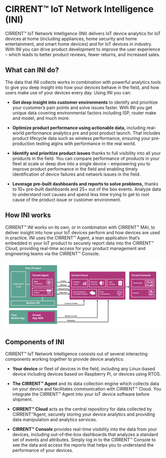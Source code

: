 # CIRRENT™ IoT Network Intelligence (INI)

CIRRENT™ IoT Network Intelligence (INI) delivers IoT device analytics for IoT devices at home (including appliances, home security and home entertainment, and smart home devices) and for IoT devices in industry. With INI you can drive product development to improve the user experience – which leads to better product reviews, fewer returns, and increased sales. 


## What can INI do?

The data that INI collects works in combination with powerful analytics tools to give you deep insight into how your devices behave in the field, and how users make use of your devices every day. Using INI you can: 

* **Get deep insight into customer environments** to identify and prioritize your customer’s pain points and solve issues faster. With INI you get unique data covering environmental factors including ISP, router make and model, and much more.

* **Optimize product performance using actionable data,** including real-world performance analytics pre and post product launch. That includes product lifecycle data such as wireless performance, ensuring your pre-production testing algins with performance in the real world.

* **Identify and prioritize product issues** thanks to full visibility into all your products in the field. You can compare performance of products in your fleet at scale or deep dive into a single device – empowering you to improve product performance in the field and enabling timely identification of device failures and network issues in the field.

* **Leverage pre-built dashboards and reports to solve problems,** thanks to 10+ pre-built dashboards and 25+ out of the box events. Analyze data to understand root causes and spend less time trying to get to root cause of the product issue or customer environment.


## How INI works

CIRRENT™ INI works on its own, or in combination with CIRRENT™ MAI, to deliver insight into how your IoT devices perform and how devices are used in practice. INI uses the CIRRENT™ Agent, a lean application that’s embedded in your IoT product to securely report data into the CIRRENT™ Cloud, providing real-time access for your product management and engineering teams via the CIRRENT™ Console. 

![image](img/ini-img.png)

## Components of INI

CIRRENT™ IoT Network Intelligence consists out of several interacting components working together to provide device analytics:

* **Your device** or fleet of devices in the field, including any Linux-based device including devices based on Raspberry Pi, or devices using RTOS.

* **The CIRRENT™ Agent** and its data collection engine which collects data on your device and facilitates communication with CIRRENT™ Cloud. You integrate the CIRRENT™ Agent into your IoT device software before shipment.

* **CIRRENT™ Cloud** acts as the central repository for data collected by CIRRENT™Agent, securely storing your device analytics and providing data manipulation and analytics services.

* **CIRRENT™ Console** provides real-time visibility into the data from your devices, including out-of-the-box dashboards that analyzes a standard set of events and attributes. Simply log in to the CIRRENT™ Console to see the data and access the reports that helps you to understand the performance of your devices.

